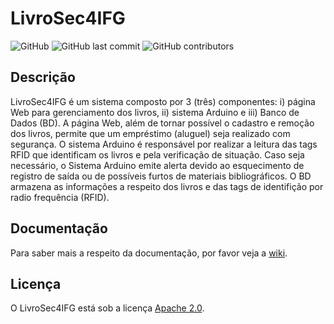 # LivroSec4IFG

![GitHub](https://img.shields.io/github/license/Psherman42000/LivroSec4IFG?color=blue) 
![GitHub last commit](https://img.shields.io/github/last-commit/Psherman42000/LivroSec4IFG)
![GitHub contributors](https://img.shields.io/github/contributors/Psherman42000/LivroSec4IFG)

##  Descrição
LivroSec4IFG é um sistema composto por 3 (três) componentes: i) página Web para gerenciamento dos livros, ii) sistema Arduino e iii) Banco de Dados (BD). A página Web, além de tornar possível o cadastro e remoção dos livros, permite que um empréstimo (aluguel) seja realizado com segurança. O sistema Arduino é responsável por realizar a leitura das tags RFID que identificam os livros e pela verificação de situação. Caso seja necessário, o Sistema Arduino emite alerta devido ao esquecimento de registro de saída ou de possíveis furtos de materiais bibliográficos. O BD  armazena as informações a respeito dos livros e das tags de identifição por radio frequência (RFID).

## Documentação
Para saber mais a respeito da documentação, por favor veja a [wiki](https://github.com/Psherman42000/LivroSec4IFG/wiki).

## Licença
O LivroSec4IFG está sob a licença [Apache 2.0](https://github.com/Psherman42000/LivroSec4IFG/blob/main/LICENSE).
